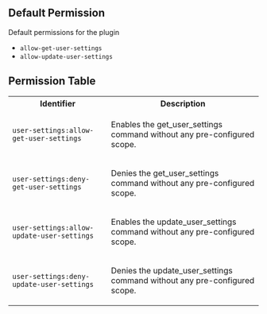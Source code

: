 ## Default Permission

Default permissions for the plugin

- `allow-get-user-settings`
- `allow-update-user-settings`

## Permission Table

<table>
<tr>
<th>Identifier</th>
<th>Description</th>
</tr>


<tr>
<td>

`user-settings:allow-get-user-settings`

</td>
<td>

Enables the get_user_settings command without any pre-configured scope.

</td>
</tr>

<tr>
<td>

`user-settings:deny-get-user-settings`

</td>
<td>

Denies the get_user_settings command without any pre-configured scope.

</td>
</tr>

<tr>
<td>

`user-settings:allow-update-user-settings`

</td>
<td>

Enables the update_user_settings command without any pre-configured scope.

</td>
</tr>

<tr>
<td>

`user-settings:deny-update-user-settings`

</td>
<td>

Denies the update_user_settings command without any pre-configured scope.

</td>
</tr>
</table>
